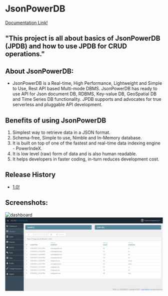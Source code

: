 # JsonPowerDB

[Documentation Link!](http://login2explore.com/jpdb/docs.html)

## "This project is all about basics of JsonPowerDB (JPDB) and how to use JPDB for CRUD operations."

## About JsonPowerDB:

- JsonPowerDB is a Real-time, High Performance, Lightweight and Simple to Use, Rest API based Multi-mode DBMS. JsonPowerDB has ready to use API for Json document DB, RDBMS, Key-value DB, GeoSpatial DB and Time Series DB functionality. JPDB supports and advocates for true serverless and pluggable API development.

## Benefits of using JsonPowerDB

1. Simplest way to retrieve data in a JSON format.
2. Schema-free, Simple to use, Nimble and In-Memory database.
3. It is built on top of one of the fastest and real-time data indexing engine - PowerIndeX.
4. It is low level (raw) form of data and is also human readable.
5. It helps developers in faster coding, in-turn reduces development cost.

## Release History

- [1.0!](https://github.com/31lalit/Introduction-to-JsonPowerDB.git)

## Screenshots:

![dashboard](https://github.com/31lalit/dashboard.git)
![output](https://github.com/31lalit/output/blob/master/output.PNG)

